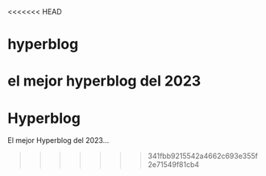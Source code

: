 <<<<<<< HEAD
# hyperblog
el mejor hyperblog del 2023
=======
# Hyperblog
El mejor Hyperblog del 2023... 
>>>>>>> 341fbb9215542a4662c693e355f2e71549f81cb4
